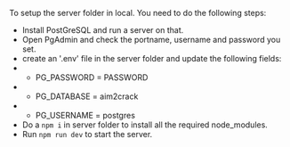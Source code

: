 To setup the server folder in local. You need to do the following steps:
* Install PostGreSQL and run a server on that.
* Open PgAdmin and check the portname, username and password you set.
* create an '.env' file in the server folder and update the following fields: 
* * PG_PASSWORD = PASSWORD
* * PG_DATABASE = aim2crack
* * PG_USERNAME = postgres
* Do a `npm i` in server folder to install all the required node_modules.
* Run `npm run dev` to start the server.
